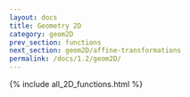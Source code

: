 ```yaml
---
layout: docs
title: Geometry 2D
category: geom2D
prev_section: functions
next_section: geom2D/affine-transformations
permalink: /docs/1.2/geom2D/
---
```


{% include all_2D_functions.html %}
